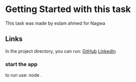 # Getting Started with this task

This task was made by eslam ahmed for Nagwa

## Links

In the project directory, you can run:
[GitHub](https://github.com/Eslam-Ahmed-SE/)
[LinkedIn](https://www.linkedin.com/in/eslam-ahmed-se/)

### start the app
 
to run use:
    node .
